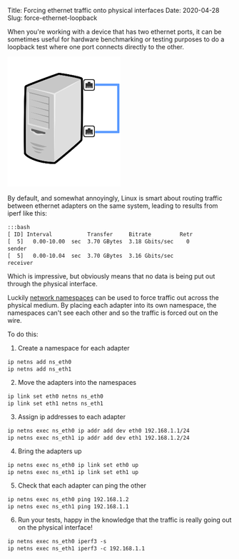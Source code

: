 Title: Forcing ethernet traffic onto physical interfaces
Date: 2020-04-28
Slug: force-ethernet-loopback

When you're working with a device that has two ethernet ports, it can be sometimes useful for hardware benchmarking or testing purposes to do a loopback test where one port connects directly to the other.

![ethernet loopback](/images/ethernetloopback.png)

By default, and somewhat annoyingly, Linux is smart about routing traffic between ethernet adapters on the same system, leading to results from iperf like this:

```
:::bash
[ ID] Interval           Transfer     Bitrate         Retr
[  5]   0.00-10.00  sec  3.70 GBytes  3.18 Gbits/sec    0             sender
[  5]   0.00-10.04  sec  3.70 GBytes  3.16 Gbits/sec                  receiver
```

Which is impressive, but obviously means that no data is being put out  through the physical interface.

Luckily [network namespaces](https://en.wikipedia.org/wiki/Linux_namespaces#Network_(net)) can be used to force traffic out across the physical medium. By placing each adapter into its own namespace, the namespaces can't see each other and so the traffic is forced out on the wire.

To do this:

1. Create a namespace for each adapter
```
ip netns add ns_eth0
ip netns add ns_eth1
```
2. Move the adapters into the namespaces
```
ip link set eth0 netns ns_eth0
ip link set eth1 netns ns_eth1
```
3. Assign ip addresses to each adapter
```
ip netns exec ns_eth0 ip addr add dev eth0 192.168.1.1/24
ip netns exec ns_eth1 ip addr add dev eth1 192.168.1.2/24
```
4. Bring the adapters up
```
ip netns exec ns_eth0 ip link set eth0 up
ip netns exec ns_eth1 ip link set eth1 up
```
5. Check that each adapter can ping the other
```
ip netns exec ns_eth0 ping 192.168.1.2
ip netns exec ns_eth1 ping 192.168.1.1
```
6. Run your tests, happy in the knowledge that the traffic is really going out on the physical interface!
```
ip netns exec ns_eth0 iperf3 -s
ip netns exec ns_eth1 iperf3 -c 192.168.1.1
```
